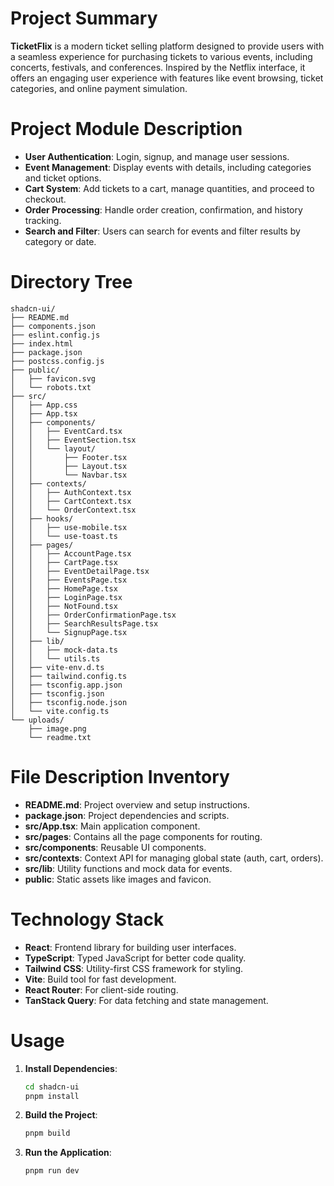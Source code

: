# Project Summary
**TicketFlix** is a modern ticket selling platform designed to provide users with a seamless experience for purchasing tickets to various events, including concerts, festivals, and conferences. Inspired by the Netflix interface, it offers an engaging user experience with features like event browsing, ticket categories, and online payment simulation.

# Project Module Description
- **User Authentication**: Login, signup, and manage user sessions.
- **Event Management**: Display events with details, including categories and ticket options.
- **Cart System**: Add tickets to a cart, manage quantities, and proceed to checkout.
- **Order Processing**: Handle order creation, confirmation, and history tracking.
- **Search and Filter**: Users can search for events and filter results by category or date.

# Directory Tree
```
shadcn-ui/
├── README.md
├── components.json
├── eslint.config.js
├── index.html
├── package.json
├── postcss.config.js
├── public/
│   ├── favicon.svg
│   └── robots.txt
├── src/
│   ├── App.css
│   ├── App.tsx
│   ├── components/
│   │   ├── EventCard.tsx
│   │   ├── EventSection.tsx
│   │   └── layout/
│   │       ├── Footer.tsx
│   │       ├── Layout.tsx
│   │       └── Navbar.tsx
│   ├── contexts/
│   │   ├── AuthContext.tsx
│   │   ├── CartContext.tsx
│   │   └── OrderContext.tsx
│   ├── hooks/
│   │   ├── use-mobile.tsx
│   │   └── use-toast.ts
│   ├── pages/
│   │   ├── AccountPage.tsx
│   │   ├── CartPage.tsx
│   │   ├── EventDetailPage.tsx
│   │   ├── EventsPage.tsx
│   │   ├── HomePage.tsx
│   │   ├── LoginPage.tsx
│   │   ├── NotFound.tsx
│   │   ├── OrderConfirmationPage.tsx
│   │   ├── SearchResultsPage.tsx
│   │   └── SignupPage.tsx
│   ├── lib/
│   │   ├── mock-data.ts
│   │   └── utils.ts
│   ├── vite-env.d.ts
│   ├── tailwind.config.ts
│   ├── tsconfig.app.json
│   ├── tsconfig.json
│   ├── tsconfig.node.json
│   └── vite.config.ts
└── uploads/
    ├── image.png
    └── readme.txt
```

# File Description Inventory
- **README.md**: Project overview and setup instructions.
- **package.json**: Project dependencies and scripts.
- **src/App.tsx**: Main application component.
- **src/pages**: Contains all the page components for routing.
- **src/components**: Reusable UI components.
- **src/contexts**: Context API for managing global state (auth, cart, orders).
- **src/lib**: Utility functions and mock data for events.
- **public**: Static assets like images and favicon.

# Technology Stack
- **React**: Frontend library for building user interfaces.
- **TypeScript**: Typed JavaScript for better code quality.
- **Tailwind CSS**: Utility-first CSS framework for styling.
- **Vite**: Build tool for fast development.
- **React Router**: For client-side routing.
- **TanStack Query**: For data fetching and state management.

# Usage
1. **Install Dependencies**: 
   ```bash
   cd shadcn-ui
   pnpm install
   ```
2. **Build the Project**: 
   ```bash
   pnpm build
   ```
3. **Run the Application**: 
   ```bash
   pnpm run dev
   ```
